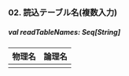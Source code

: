 ### 02. 読込テーブル名(複数入力)
##### val readTableNames: Seq[String]

|       物理名            |        論理名        |
|------------------------ | -------------------- |
|                         |                      |
